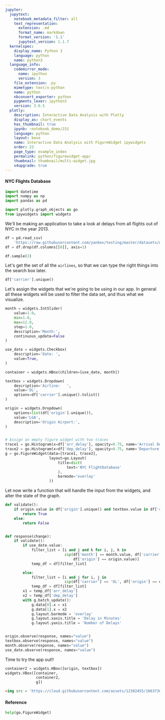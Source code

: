 ```yaml
---
jupyter:
  jupytext:
    notebook_metadata_filter: all
    text_representation:
      extension: .md
      format_name: markdown
      format_version: '1.1'
      jupytext_version: 1.1.7
  kernelspec:
    display_name: Python 3
    language: python
    name: python3
  language_info:
    codemirror_mode:
      name: ipython
      version: 3
    file_extension: .py
    mimetype: text/x-python
    name: python
    nbconvert_exporter: python
    pygments_lexer: ipython3
    version: 3.6.5
  plotly:
    description: Interactive Data Analysis with Plotly
    display_as: chart_events
    has_thumbnail: true
    ipynb: ~notebook_demo/231
    language: python
    layout: base
    name: Interactive Data Analysis with FigureWidget ipywidgets
    order: 23
    page_type: example_index
    permalink: python/figurewidget-app/
    thumbnail: thumbnail/multi-widget.jpg
    v4upgrade: true
---
```


#### NYC Flights Database

```python
import datetime
import numpy as np
import pandas as pd

import plotly.graph_objects as go
from ipywidgets import widgets
```

We'll be making an application to take a look at delays from all flights out of NYC in the year 2013.

```python
df = pd.read_csv(
    'https://raw.githubusercontent.com/yankev/testing/master/datasets/nycflights.csv')
df = df.drop(df.columns[[0]], axis=1)
```

```python
df.sample(3)
```

Let's get the set of all the `airlines`, so that we can type the right things into the search box later.

```python
df['carrier'].unique()
```

Let's assign the widgets that we're going to be using in our app. In general all these widgets will be used to filter the data set, and thus what we visualize.

```python
month = widgets.IntSlider(
    value=1.0,
    min=1.0,
    max=12.0,
    step=1.0,
    description='Month:',
    continuous_update=False
)

use_date = widgets.Checkbox(
    description='Date: ',
    value=True,
)

container = widgets.HBox(children=[use_date, month])

textbox = widgets.Dropdown(
    description='Airline:   ',
    value='DL',
    options=df['carrier'].unique().tolist()
)

origin = widgets.Dropdown(
    options=list(df['origin'].unique()),
    value='LGA',
    description='Origin Airport:',
)


# Assign an empty figure widget with two traces
trace1 = go.Histogram(x=df['arr_delay'], opacity=0.75, name='Arrival Delays')
trace2 = go.Histogram(x=df['dep_delay'], opacity=0.75, name='Departure Delays')
g = go.FigureWidget(data=[trace1, trace2],
                    layout=go.Layout(
                        title=dict(
                            text='NYC FlightDatabase'
                        ),
                        barmode='overlay'
                    ))
```

Let now write a function that will handle the input from the widgets, and alter the state of the graph.

```python
def validate():
    if origin.value in df['origin'].unique() and textbox.value in df['carrier'].unique():
        return True
    else:
        return False


def response(change):
    if validate():
        if use_date.value:
            filter_list = [i and j and k for i, j, k in
                           zip(df['month'] == month.value, df['carrier'] == textbox.value,
                               df['origin'] == origin.value)]
            temp_df = df[filter_list]

        else:
            filter_list = [i and j for i, j in
                           zip(df['carrier'] == 'DL', df['origin'] == origin.value)]
            temp_df = df[filter_list]
        x1 = temp_df['arr_delay']
        x2 = temp_df['dep_delay']
        with g.batch_update():
            g.data[0].x = x1
            g.data[1].x = x2
            g.layout.barmode = 'overlay'
            g.layout.xaxis.title = 'Delay in Minutes'
            g.layout.yaxis.title = 'Number of Delays'


origin.observe(response, names="value")
textbox.observe(response, names="value")
month.observe(response, names="value")
use_date.observe(response, names="value")
```

Time to try the app out!!

```python
container2 = widgets.HBox([origin, textbox])
widgets.VBox([container,
              container2,
              g])
```

```html
<img src = 'https://cloud.githubusercontent.com/assets/12302455/16637308/4e476280-43ac-11e6-9fd3-ada2c9506ee1.gif' >
```

#### Reference

```python
help(go.FigureWidget)
```
